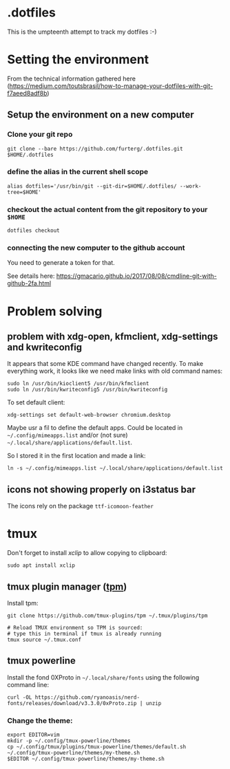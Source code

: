 # .dotfiles

This is the umpteenth attempt to track my dotfiles :-)

# Setting the environment

From the technical information gathered here (https://medium.com/toutsbrasil/how-to-manage-your-dotfiles-with-git-f7aeed8adf8b)

## Setup the environment on a new computer

### Clone your git repo

`git clone --bare https://github.com/furterg/.dotfiles.git $HOME/.dotfiles`

### define the alias in the current shell scope

`alias dotfiles='/usr/bin/git --git-dir=$HOME/.dotfiles/ --work-tree=$HOME'`

### checkout the actual content from the git repository to your `$HOME`

`dotfiles checkout`

### connecting the new computer to the github account

You need to generate a token for that.

See details here: https://gmacario.github.io/2017/08/08/cmdline-git-with-github-2fa.html

# Problem solving

## problem with xdg-open, kfmclient, xdg-settings and kwriteconfig

It appears that some KDE command have changed recently. To make everything work, it looks like we need make links with old command names:

```
sudo ln /usr/bin/kioclient5 /usr/bin/kfmclient
sudo ln /usr/bin/kwriteconfig5 /usr/bin/kwriteconfig
```
To set default client:
```
xdg-settings set default-web-browser chromium.desktop
```

Maybe usr a fil to define the default apps. Could be located in `~/.config/mimeapps.list` and/or (not sure) `~/.local/share/applications/default.list`.

So I stored it in the first location and made a link:
```
ln -s ~/.config/mimeapps.list ~/.local/share/applications/default.list
```
## icons not showing properly on i3status bar

The icons rely on the package `ttf-icomoon-feather`

# tmux

Don't forget to install *xclip* to allow copying to clipboard:
```
sudo apt install xclip
```
## tmux plugin manager ([tpm](https://github.com/tmux-plugins/tpm))

Install tpm:
```
git clone https://github.com/tmux-plugins/tpm ~/.tmux/plugins/tpm

# Reload TMUX environment so TPM is sourced:
# type this in terminal if tmux is already running
tmux source ~/.tmux.conf
```

## tmux powerline

Install the fond 0XProto in `~/.local/share/fonts` using the following command line:  
```
curl -OL https://github.com/ryanoasis/nerd-fonts/releases/download/v3.3.0/0xProto.zip | unzip
```

### Change the theme:
```
export EDITOR=vim
mkdir -p ~/.config/tmux-powerline/themes
cp ~/.config/tmux/plugins/tmux-powerline/themes/default.sh ~/.config/tmux-powerline/themes/my-theme.sh
$EDITOR ~/.config/tmux-powerline/themes/my-theme.sh

